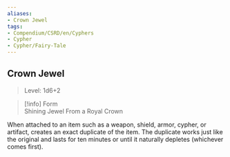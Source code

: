 ```yaml
---
aliases:
- Crown Jewel
tags:
- Compendium/CSRD/en/Cyphers
- Cypher
- Cypher/Fairy-Tale
---
```


  
## Crown Jewel  
>Level: 1d6+2  
  
>[!info] Form  
>Shining Jewel From a Royal Crown
  
When attached to an item such as a weapon, shield, armor, cypher, or artifact, creates an exact duplicate of the item. The duplicate works just like the original and lasts for ten minutes or until it naturally depletes (whichever comes first).